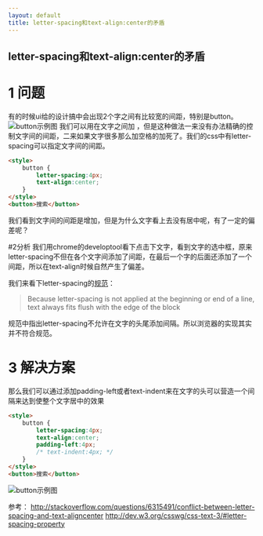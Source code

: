 ```yaml
---
layout: default
title: letter-spacing和text-align:center的矛盾
---
```

letter-spacing和text-align:center的矛盾
---------------------------------------

# 1 问题
有的时候ui给的设计搞中会出现2个字之间有比较宽的间距，特别是button。
![button示例图]()
我们可以用在文字之间加&nbsp;，但是这种做法一来没有办法精确的控制文字间的间距，二来如果文字很多那么加空格的加死了。我们的css中有letter-spacing可以指定文字间的间距。

```html
<style>
	button {
		letter-spacing:4px;
		text-align:center;
	}
</style>
<button>搜索</button>
```
我们看到文字间的间距是增加，但是为什么文字看上去没有居中呢，有了一定的偏差呢？

#2分析
我们用chrome的developtool看下点击下文字，看到文字的选中框，原来letter-spacing不但在各个文字间添加了间距，在最后一个字的后面还添加了一个间距，所以在text-align时候自然产生了偏差。

我们来看下letter-spacing的[规范](http://dev.w3.org/csswg/css-text-3/#letter-spacing-property)：
> Because letter-spacing is not applied at the beginning or end of a line, text always fits flush with the edge of the block

规范中指出letter-spacing不允许在文字的头尾添加间隔。所以浏览器的实现其实并不符合规范。

# 3 解决方案
那么我们可以通过添加padding-left或者text-indent来在文字的头可以营造一个间隔来达到使整个文字居中的效果
```html
<style>
	button {
		letter-spacing:4px;
		text-align:center;
		padding-left:4px;
		/* text-indent:4px; */
	}
</style>
<button>搜索</button>
```
![button示例图]()

参考：
http://stackoverflow.com/questions/6315491/conflict-between-letter-spacing-and-text-aligncenter
http://dev.w3.org/csswg/css-text-3/#letter-spacing-property

